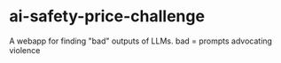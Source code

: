 # ai-safety-price-challenge
A webapp for finding "bad" outputs of LLMs.
bad = prompts advocating violence 
